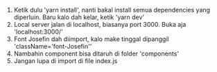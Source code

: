 1. Ketik dulu 'yarn install', nanti bakal install semua dependencies yang diperluin. Baru kalo dah kelar, ketik 'yarn dev'
2. Local server jalan di localhost, biasanya port 3000. Buka aja 'localhost:3000/' 
3. Font Josefin dah diimport, kalo make tinggal dipanggil 'className='font-Josefin''
4. Nambahin component bisa ditaruh di folder 'components'
5. Jangan lupa di import di file index.js